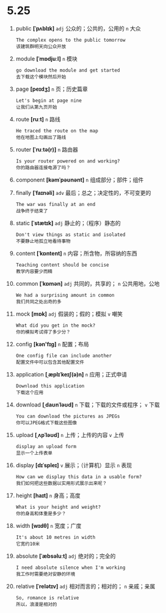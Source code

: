 # 5.25

1. public **[ˈpʌblɪk]** `adj` 公众的；公共的，公用的 `n` 大众

   ```
   The complex opens to the public tomorrow
   该建筑群明天向公众开放
   ```

2. module **[ˈmɒdjuːl]** `n` 模块

   ```
   go download the module and get started
   去下载这个模块然后开始
   ```

3. page **[peɪdʒ]** `n` 页；历史篇章

   ```
   Let's begin at page nine
   让我们从第九页开始
   ```

4. route **[ruːt]** `n` 路线

   ```
   He traced the route on the map
   他在地图上勾画出了路线
   ```

5. router **[ˈruːtə(r)]** `n` 路由器

   ```
   Is your router powered on and working?
   你的路由器连接电源了吗？
   ```

6. component **[kəmˈpəʊnənt]** `n` 组成部分；部件；组件

7. finally **[ˈfaɪnəli]** `adv` 最后；总之；决定性的，不可变更的

   ```
   The war was finally at an end
   战争终于结束了
   ```

8. static **[ˈstætɪk]** `adj` 静止的；（程序）静态的

   ```
   Don't view things as static and isolated
   不要静止地孤立地看待事物
   ```

9. content **[ˈkɒntent]** `n` 内容；所含物，所容纳的东西

   ```
   Teaching content should be concise
   教学内容要少而精
   ```

10. common **[ˈkɒmən]** `adj` 共同的，共享的； `n` 公共用地，公地

    ```
    We had a surprising amount in common
    我们共同之处出奇的多
    ```

11. mock **[mɒk]** `adj` 假装的；假的；模拟 `v` 嘲笑

    ```
    What did you get in the mock?
    你的模拟考试得了多少分？
    ```

12. config **[kən'fɪɡ]** `n` 配置；布局

    ```
    One config file can include another
    配置文件中可以包含其他配置文件
    ```

13. application **[ˌæplɪˈkeɪʃ(ə)n]** `n` 应用；正式申请

    ```
    Download this application
    下载这个应用
    ```

14. download **[ˌdaʊnˈləʊd]** `n` 下载；下载的文件或程序； `v` 下载

    ```
    You can download the pictures as JPEGs
    你可以JPEG格式下载这些图像
    ```

15. upload **[ˌʌpˈləʊd]** `n` 上传；上传的内容 `v` 上传

    ```
    display an upload form
    显示一个上传表单
    ```

16. display **[dɪˈspleɪ]** `v` 展示；（计算机）显示 `n` 表现

    ```
    How can we display this data in a usable form?
    我们如何把这些数据以实用形式展示出来呢？
    ```

17. height **[haɪt]** `n` 身高；高度

    ```
    What is your height and weight?
    你的身高和体重是多少？
    ```

18. width **[wɪdθ]** `n` 宽度；广度

    ```
    It's about 10 metres in width
    它宽约10米
    ```

19. absolute **[ˈæbsəluːt]** `adj` 绝对的；完全的

    ```
    I need absolute silence when I'm working
    我工作时需要绝对安静的环境
    ```

20. relative **[ˈrelətɪv]** `adj` 相对而言的；相对的； `n` 亲戚；亲属

    ```
    So, romance is relative
    所以，浪漫是相对的
    ```
